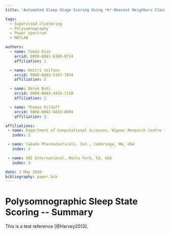 ```yaml
---
title: 'Automated Sleep Stage Scoring Using *k*-Nearest Neighbors Classifier'

tags:
  - Supervised clustering
  - Polysomnography
  - Power spectrum
  - MATLAB

authors:
  - name: Tamas Kiss
    orcid: 0000-0001-6360-0714
    affiliation: 1

  - name: Dmitri Volfson
    orcid: 0000-0002-5167-7834
    affiliation: 2

  - name: Derek Buhl
    orcid: 0000-0003-4433-7150
    affiliation: 2

  - name: Thomas Kilduff
    orcid: 0000-0002-6823-0094
    affiliation: 3

affiliations:
 - name: Department of Computational Sciences, Wigner Research Centre for Physics, Budapest, Hungary
   index: 1

 - name: Takeda Pharmaceuticals, Inc., Cambridge, MA, USA
   index: 2

 - name: SRI International, Menlo Park, CA, USA
   index: 3

date: 1 May 2020
bibliography: paper.bib
---
```


# Polysomnographic Sleep State Scoring -- Summary

This is a test reference [@Harvey2013].
